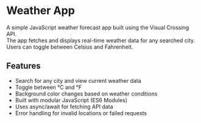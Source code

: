 # Weather App

A simple JavaScript weather forecast app built using the Visual Crossing API.  
The app fetches and displays real-time weather data for any searched city.  
Users can toggle between Celsius and Fahrenheit.


## Features

- Search for any city and view current weather data  
- Toggle between °C and °F  
- Background color changes based on weather conditions  
- Built with modular JavaScript (ES6 Modules)  
- Uses async/await for fetching API data  
- Error handling for invalid locations or failed requests

